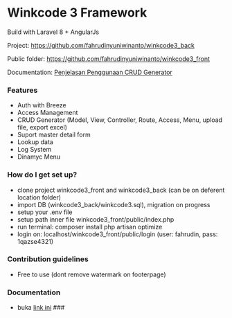 # Winkcode 3 Framework #

Build with Laravel 8 + AngularJs

Project: https://github.com/fahrudinyuniwinanto/winkcode3_back

Public folder: https://github.com/fahrudinyuniwinanto/winkcode3_front

Documentation: <a href="https://www.youtube.com/watch?v=Nte8oemS4UY" target="_blank">Penjelasan Penggunaan CRUD Generator</a>

### Features ###

* Auth with Breeze
* Access Management
* CRUD Generator (Model, View, Controller, Route, Access, Menu, upload file, export excel)
* Suport master detail form
* Lookup data
* Log System
* Dinamyc Menu

### How do I get set up? ###

* clone project winkcode3_front and winkcode3_back (can be on deferent location folder)
* import DB (winkcode3_back/winkcode3.sql), migration on progress
* setup your .env file
* setup path inner file winkcode3_front/public/index.php
* run terminal: 
composer install
php artisan optimize
* login on: localhost/winkcode3_front/public/login (user: fahrudin, pass: 1qazse4321)


### Contribution guidelines ###

* Free to use (dont remove watermark on footerpage)

### Documentation
* buka <a href="https://www.youtube.com/watch?v=Nte8oemS4UY" target="_blank">link ini</a> ###



